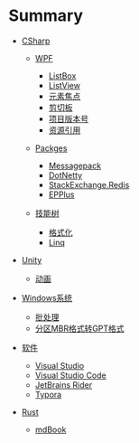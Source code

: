 # Summary
- [CSharp](csharp/index.md)

  - [WPF](csharp/wpf/index.md)

    - [ListBox](csharp/wpf/listbox.md)
    - [ListView](csharp/wpf/listview.md)
    - [元素焦点](csharp/wpf/元素焦点.md)
    - [剪切板](csharp/wpf/剪切板.md)
    - [项目版本号](csharp/wpf/项目版本号.md)
    - [资源引用](csharp/wpf/资源引用.md)
  
  - [Packges](csharp/packges/index.md)
  
    - [Messagepack](csharp/packges/messagepack.md)
    - [DotNetty](csharp/packges/dotnetty.md)
    - [StackExchange.Redis](csharp/packges/stackexchange-redis.md)
    - [EPPlus](csharp/packges/epplus.md)
  
  - [技能树](csharp/技能树/index.md)
  
    - [格式化](csharp/技能树/format.md)
    - [Linq](csharp/技能树/linq.md)
  
- [Unity]()

  - [动画](unity/animation.md)
- [Windows系统]()

  - [批处理](windows/bat-file.md)
  - [分区MBR格式转GPT格式](windows/mbr-gpt.md)

- [软件](softs/index.md)

  - [Visual Studio](softs/visual-studio.md)
  - [Visual Studio Code](softs/visual-studio-code.md)
  - [JetBrains Rider](softs/jetbrains-rider.md)
  - [Typora](softs/typora.md)

- [Rust]()

  - [mdBook](rust/mdbook.md)
